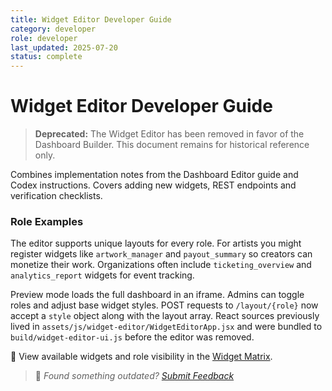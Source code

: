 ```yaml
---
title: Widget Editor Developer Guide
category: developer
role: developer
last_updated: 2025-07-20
status: complete
---
```


# Widget Editor Developer Guide

> **Deprecated:** The Widget Editor has been removed in favor of the
> Dashboard Builder. This document remains for historical reference only.

Combines implementation notes from the Dashboard Editor guide and Codex
instructions. Covers adding new widgets, REST endpoints and verification
checklists.

### Role Examples

The editor supports unique layouts for every role. For artists you might register widgets like `artwork_manager` and `payout_summary` so creators can monetize their work. Organizations often include `ticketing_overview` and `analytics_report` widgets for event tracking.

Preview mode loads the full dashboard in an iframe. Admins can toggle roles and adjust base widget styles. POST requests to `/layout/{role}` now accept a `style` object along with the layout array. React sources previously lived in `assets/js/widget-editor/WidgetEditorApp.jsx` and were bundled to `build/widget-editor-ui.js` before the editor was removed.

🔗 View available widgets and role visibility in the [Widget Matrix](../widgets/widget-matrix-reference.md).

> 💬 *Found something outdated? [Submit Feedback](../feedback.md)*
